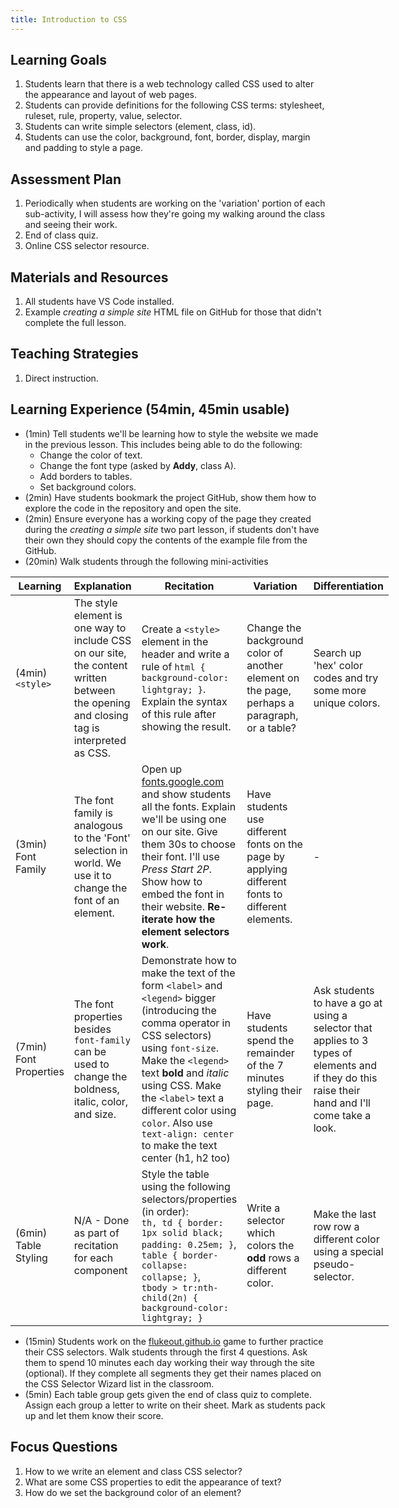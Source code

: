```yaml
---
title: Introduction to CSS
---
```


## Learning Goals

1. Students learn that there is a web technology called CSS used to alter the appearance and layout of web pages.
2. Students can provide definitions for the following CSS terms: stylesheet, ruleset, rule, property, value, selector.
3. Students can write simple selectors (element, class, id).
4. Students can use the color, background, font, border, display, margin and padding to style a page.

## Assessment Plan

1. Periodically when students are working on the 'variation' portion of each sub-activity, I will assess how they're going my walking around the class and seeing their work.
2. End of class quiz.
3. Online CSS selector resource.

## Materials and Resources

1. All students have VS Code installed.
2. Example _creating a simple site_ HTML file on GitHub for those that didn't complete the full lesson.

## Teaching Strategies

1. Direct instruction.

## Learning Experience (54min, 45min usable)

- (1min) Tell students we'll be learning how to style the website we made in the previous lesson. This includes being able to do the following:
  - Change the color of text.
  - Change the font type (asked by **Addy**, class A).
  - Add borders to tables.
  - Set background colors.
- (2min) Have students bookmark the project GitHub, show them how to explore the code in the repository and open the site.
- (2min) Ensure everyone has a working copy of the page they created during the _creating a simple site_ two part lesson, if students don't have their own they should copy the contents of the example file from the GitHub.
- (20min) Walk students through the following mini-activities

|Learning|Explanation|Recitation|Variation|Differentiation|
|---|---|---|---|---|
|(4min) `<style>`|The style element is one way to include CSS on our site, the content written between the opening and closing tag is interpreted as CSS.|Create a `<style>` element in the header and write a rule of `html { background-color: lightgray; }`. Explain the syntax of this rule after showing the result.|Change the background color of another element on the page, perhaps a paragraph, or a table?|Search up 'hex' color codes and try some more unique colors.|
|(3min) Font Family|The font family is analogous to the 'Font' selection in world. We use it to change the font of an element.|Open up [fonts.google.com](https://fonts.google.com) and show students all the fonts. Explain we'll be using one on our site. Give them 30s to choose their font. I'll use _Press Start 2P_. Show how to embed the font in their website. **Re-iterate how the element selectors work**.|Have students use different fonts on the page by applying different fonts to different elements.|-|
|(7min) Font Properties|The font properties besides `font-family` can be used to change the boldness, italic, color, and size.|Demonstrate how to make the text of the form `<label>` and `<legend>` bigger (introducing the comma operator in CSS selectors) using `font-size`. Make the `<legend>` text **bold** and _italic_ using CSS. Make the `<label>` text a different color using `color`. Also use `text-align: center` to make the text center (h1, h2 too)|Have students spend the remainder of the 7 minutes styling their page.|Ask students to have a go at using a selector that applies to 3 types of elements and if they do this raise their hand and I'll come take a look.|
|(6min) Table Styling|N/A - Done as part of recitation for each component|Style the table using the following selectors/properties (in order): <br /> `th, td { border: 1px solid black; padding: 0.25em; }`, <br /> `table { border-collapse: collapse; }`, <br /> `tbody > tr:nth-child(2n) { background-color: lightgray; }`|Write a selector which colors the **odd** rows a different color.|Make the last row row a different color using a special pseudo-selector.|

- (15min) Students work on the [flukeout.github.io](https://flukeout.github.io/) game to further practice their CSS selectors. Walk students through the first 4 questions. Ask them to spend 10 minutes each day working their way through the site (optional). If they complete all segments they get their names placed on the CSS Selector Wizard list in the classroom.
- (5min) Each table group gets given the end of class quiz to complete. Assign each group a letter to write on their sheet. Mark as students pack up and let them know their score.

## Focus Questions

1. How to we write an element and class CSS selector?
2. What are some CSS properties to edit the appearance of text?
3. How do we set the background color of an element?

<style>
    table {
        overflow: initial !important;
    }

    article {
        max-width: 100% !important;
    }
</style>